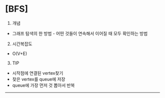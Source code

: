 [BFS]
=====

1. 개념
* 그래프 탐색의 한 방법 - 어떤 것들이 연속해서 이어질 때 모두 확인하는 방법
2. 시간복잡도
* O(V+E)
3. TIP
* 시작점에 연결된 vertex찾기
* 찾은 vertex를 queue에 저장
* queue에 가장 먼저 것 뽑아서 반복

-----
